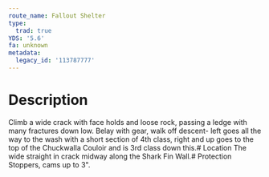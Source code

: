 ```yaml
---
route_name: Fallout Shelter
type:
  trad: true
YDS: '5.6'
fa: unknown
metadata:
  legacy_id: '113787777'
---
```

# Description
Climb a wide crack with face holds and loose rock, passing a ledge with many fractures down low. Belay with gear, walk off descent- left goes all the way to the wash with a short section of 4th class, right and up goes to the top of the Chuckwalla Couloir and is 3rd class down this.# Location
The wide straight in crack midway along the Shark Fin Wall.# Protection
Stoppers, cams up to 3".